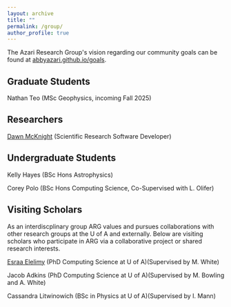 ```yaml
---
layout: archive
title: ""
permalink: /group/
author_profile: true
---
```


The Azari Research Group's vision regarding our community goals can be found at [abbyazari.github.io/goals](https://abbyazari.github.io/goals).

<!-- 
---

 ARG is actively recruiting! See details on applying at [abbyazari.github.io/join](https://abbyazari.github.io/join).

---
-->

## Graduate Students

Nathan Teo (MSc Geophysics, incoming Fall 2025)

## Researchers

[Dawn McKnight](https://demcknight.com/) (Scientific Research Software Developer)

## Undergraduate Students

Kelly Hayes (BSc Hons Astrophysics)

Corey Polo (BSc Hons Computing Science, Co-Supervised with L. Olifer)

## Visiting Scholars

As an interdiscplinary group ARG values and pursues collaborations with other research groups at the U of A and externally. Below are visiting scholars who participate in ARG via a collaborative project or shared research interests.

[Esraa Elelimy](https://esraaelelimy.github.io/) (PhD Computing Science at U of A)(Supervised by M. White)

Jacob Adkins (PhD Computing Science at U of A)(Supervised by M. Bowling and A. White)

Cassandra Litwinowich (BSc in Physics at U of A)(Supervised by I. Mann) 

